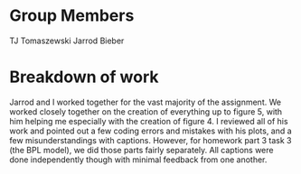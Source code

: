 # Group Members
TJ Tomaszewski
Jarrod Bieber
# Breakdown of work
Jarrod and I worked together for the vast majority of the assignment. We worked closely together on the creation of everything up to figure 5, with him helping me especially with the creation of figure 4. I reviewed all of his work and pointed out a few coding errors and mistakes with his plots, and a few misunderstandings with captions. However, for homework part 3 task 3 (the BPL model), we did those parts fairly separately. All captions were done independently though with minimal feedback from one another. 
